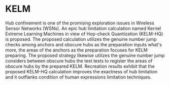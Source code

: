 # KELM

Hub confinement is one of the promising exploration issues in Wireless Sensor Networks (WSNs). An epic hub limitation calculation named Kernel Extreme Learning Machines in view of Hop-check Quantization (KELM-HQ) is proposed. The proposed calculation utilizes the genuine number jump checks among anchors and obscure hubs as the preparation inputs what's more, the areas of the anchors as the preparation focuses for KELM preparing. The proposed strategy likewise utilizes the genuine number jump considers between obscure hubs the test tests to register the areas of obscure hubs by the prepared KELM. Recreation results exhibit that the proposed KELM-HQ calculation improves the exactness of hub limitation and it outflanks condition of human expressions limitation techniques.